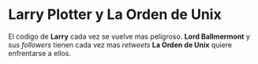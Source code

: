 # Larry Plotter y La Orden de Unix 

El codigo de **Larry** cada vez se vuelve mas peligroso.
**Lord Ballmermont** y sus *followers* tienen cada vez mas *retweets* 
**La Orden de Unix** quiere enfrentarse a ellos.
